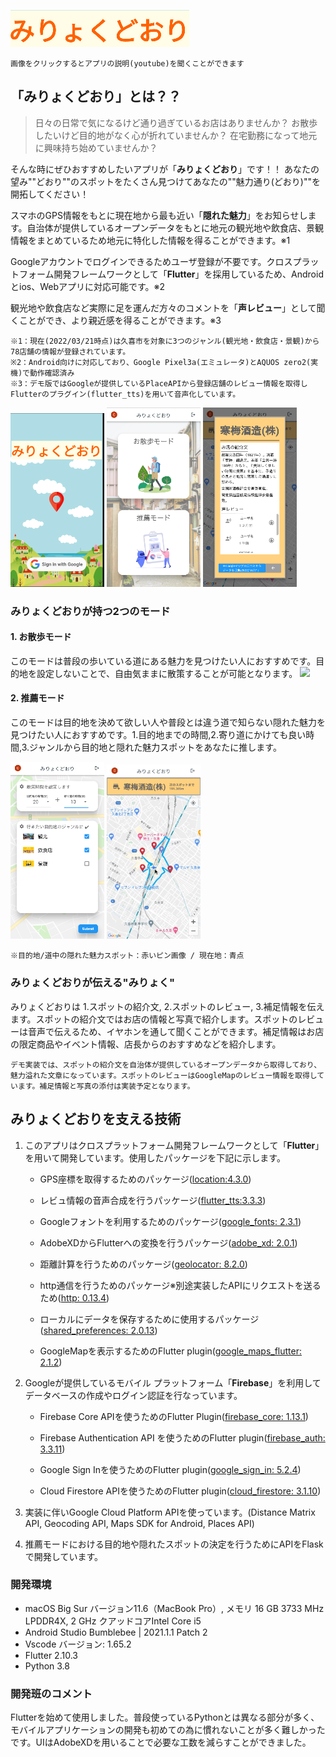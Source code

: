 [![アプリタイトル](./image/アプリロゴ.png)](https://youtu.be/YPfbGVHeucs)

``画像をクリックするとアプリの説明(youtube)を聞くことができます``

## 「**みりょくどおり**」とは？？

>日々の日常で気になるけど通り過ぎているお店はありませんか？
>お散歩したいけど目的地がなく心が折れていませんか？
>在宅勤務になって地元に興味持ち始めていませんか？

そんな時にぜひおすすめしたいアプリが「**みりょくどおり**」です！！
あなたの望み""どおり""のスポットをたくさん見つけてあなたの""魅力通り(どおり)""を開拓してください！

スマホのGPS情報をもとに現在地から最も近い「**隠れた魅力**」をお知らせします。自治体が提供しているオープンデータをもとに地元の観光地や飲食店、景観情報をまとめているため地元に特化した情報を得ることができます。※1


Googleアカウントでログインできるためユーザ登録が不要です。クロスプラットフォーム開発フレームワークとして「**Flutter**」を採用しているため、Androidとios、Webアプリに対応可能です。※2

観光地や飲食店など実際に足を運んだ方々のコメントを「**声レビュー**」として聞くことができ、より親近感を得ることができます。※3

```
※1：現在(2022/03/21時点)は久喜市を対象に3つのジャンル(観光地・飲食店・景観)から78店舗の情報が登録されています。
※2：Android向けに対応しており、Google Pixel3a(エミュレータ)とAQUOS zero2(実機)で動作確認済み
※3：デモ版ではGoogleが提供しているPlaceAPIから登録店舗のレビュー情報を取得しFlutterのプラグイン(flutter_tts)を用いて音声化しています。
```

<img src="/image/タイトル画面.png" width="150px"> <img src="/image/モード選択画面.png" width="150px"> <img src="/image/レビュ画面.png" width="150px">

### **みりょくどおり**が持つ2つのモード

#### 1. お散歩モード

このモードは普段の歩いている道にある魅力を見つけたい人におすすめです。目的地を設定しないことで、自由気ままに散策することが可能となります。
<img src="/image/お散歩モードのマップ画面.png" width="150px">

#### 2. 推薦モード

このモードは目的地を決めて欲しい人や普段とは違う道で知らない隠れた魅力を見つけたい人におすすめです。1.目的地までの時間,2.寄り道にかけても良い時間,3.ジャンルから目的地と隠れた魅力スポットをあなたに推します。

<img src="/image/推薦モードの入力画面.png" width="150px"> <img src="/image/推薦モードのマップ画面.png" width="150px">

``※目的地/道中の隠れた魅力スポット：赤いピン画像 / 現在地：青点``

### **みりょくどおり**が伝える"**みりょく**"

みりょくどおりは 1.スポットの紹介文, 2.スポットのレビュー, 3.補足情報を伝えます。スポットの紹介文ではお店の情報と写真で紹介します。スポットのレビューは音声で伝えるため、イヤホンを通して聞くことができます。補足情報はお店の限定商品やイベント情報、店長からのおすすめなどを紹介します。

``
デモ実装では、スポットの紹介文を自治体が提供しているオープンデータから取得しており、魅力溢れた文章になっています。スポットのレビューはGoogleMapのレビュー情報を取得しています。補足情報と写真の添付は実装予定となります。
``

## **みりょくどおり**を支える技術

1. このアプリはクロスプラットフォーム開発フレームワークとして「**Flutter**」を用いて開発しています。使用したパッケージを下記に示します。

   - GPS座標を取得するためのパッケージ([location:4.3.0](https://pub.dev/packages/location))

   - レビュ情報の音声合成を行うパッケージ([flutter_tts:3.3.3](https://pub.dev/packages/flutter_tts))

   - Googleフォントを利用するためのパッケージ([google_fonts: 2.3.1](https://pub.dev/packages/google_fonts))

   - AdobeXDからFlutterへの変換を行うパッケージ([adobe_xd: 2.0.1](https://pub.dev/packages/adobe_xd))

   - 距離計算を行うためのパッケージ([geolocator: 8.2.0](https://pub.dev/packages/geolocator))

   - http通信を行うためのパッケージ※別途実装したAPIにリクエストを送るため([http: 0.13.4](https://pub.dev/packages/http))

   - ローカルにデータを保存するために使用するパッケージ([shared_preferences: 2.0.13](https://pub.dev/packages/shared_preferences))

   - GoogleMapを表示するためのFlutter plugin([google_maps_flutter: 2.1.2](https://pub.dev/packages/google_maps_flutter))

2. Googleが提供しているモバイル プラットフォーム「**Firebase**」を利用してデータベースの作成やログイン認証を行なっています。

   - Firebase Core APIを使うためのFlutter Plugin([firebase_core: 1.13.1](https://pub.dev/packages/firebase_core))

   - Firebase Authentication API を使うためのFlutter plugin([firebase_auth: 3.3.11](https://pub.dev/packages/firebase_auth))

   - Google Sign Inを使うためのFlutter plugin([google_sign_in: 5.2.4](https://pub.dev/packages/google_sign_in))

   - Cloud Firestore APIを使うためのFlutter plugin([cloud_firestore: 3.1.10](https://pub.dev/packages/cloud_firestore))

3. 実装に伴いGoogle Cloud Platform APIを使っています。(Distance Matrix API, Geocoding API, Maps SDK for Android, Places API)

4. 推薦モードにおける目的地や隠れたスポットの決定を行うためにAPIをFlaskで開発しています。

### 開発環境

- macOS Big Sur バージョン11.6（MacBook Pro）, メモリ 16 GB 3733 MHz LPDDR4X, 2 GHz クアッドコアIntel Core i5
- Android Studio Bumblebee | 2021.1.1 Patch 2
- Vscode バージョン: 1.65.2
- Flutter 2.10.3
- Python 3.8

### 開発班のコメント

Flutterを始めて使用しました。普段使っているPythonとは異なる部分が多く、モバイルアプリケーションの開発も初めての為に慣れないことが多く難しかったです。UIはAdobeXDを用いることで必要な工数を減らすことができました。
